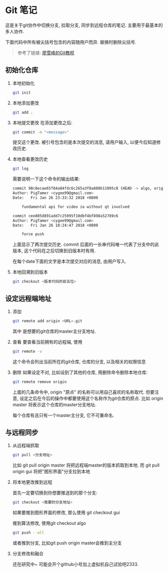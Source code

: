 # Git 笔记

这是关于git协作中切换分支, 拉取分支, 同步到远程仓库的笔记.
主要用于最基本的多人协作.

下面代码中所有被尖括号包含的内容随用户而异. 替换时删除尖括号.

> 参考了链接: [廖雪峰的Git教程](https://www.liaoxuefeng.com/wiki/0013739516305929606dd18361248578c67b8067c8c017b000)

## 初始化仓库
    
1. 本地初始化
    ```bash
    git init
    ```

2. 本地添加更改
    ```bash
    git add .
    ```
3. 本地提交更改
    在添加更改之后:
    ```bash
    git commit -m "<message>"
    ```
    提交这个更改. 被引号包含的是本次提交的消息, 请用户输入, 以便今后知道修改历史.
    
4. 本地查看更改历史
    ```bash
    git log
    ```
    需要说明一下这个命令的输出结果:

    ```bash
    commit 98c8ecae65f84a84fdc6c265a3f8a880b11095c8 (HEAD -> algo, origin/algo)
    Author: PigTamer <cygee99@gmail.com>
    Date:   Fri Jan 26 23:33:32 2018 +0800

        fundamental api for video io without qt involved

    commit cee805d891add7c25995f10dbf4bf898a52789c6
    Author: PigTamer <cygee99@gmail.com>
    Date:   Fri Jan 26 18:24:47 2018 +0800

        force push
    ```

    上面显示了两次提交历史. commit 后面的一长串代码唯一代表了分支中的此版本, 这个代码在之后切换到旧版本时有用.

    在每个date下面的文字是本次提交对应的消息, 由用户写入.

5. 本地回溯到旧版本
    ``` bash 
    git checkout <版本代码的前五位>
    ```

    
## 设定远程端地址

1. 添加

    ``` bash
    git remote add origin <URL>.git 
    ```
    其中 <URL> 是想要的git仓库的master主分支地址.

2. 查看
    要查看当前拥有的远程端, 使用
    ``` bash
    git remote -v
    ```
    这个命令会列出当前所在的git仓库, 仓库的分支, 以及相关的权限信息

3. 删除
    如果设定不对, 比如设到了其他的仓库, 用删除命令删除本地仓库:

    ```bash
    git remote remove origin 
    ```

    上面的几条命令中, origin "原点" 的名称可以用自己喜欢的名称取代. 但要注意, 设定之后在今后的操作中都要使用这个名称作为git仓库的原点. 比如 origin master 将表示这个仓库的master分支地址.

    每个仓库有且只有一个master主分支, 它不可重命名.

## 与远程同步

1. 从远程端抓取

    ``` bash 
    git pull <分支地址>
    ```

    比如 git pull origin master 将把远程端master的版本抓取到本地.
    而 git pull origin gui 将把"图形界面"分支拉到本地



2. 将本地更改推到远程

    首先一定要切换到你想要推送到的那个分支:

    ```bash
    git checkout <我要的分支地址>
    ```

    如果要推到图形界面的修改, 那么使用 git checkout gui
    
    推到算法修改, 使用git checkout algo

    ```bash
    git push --all
    ```

    或者推到分支, 比如git push origin master会推到主分支


3. 分支修改和融合

    还在研究中~ 可能会开个github小号加上虚拟机自己试验吧2333.

